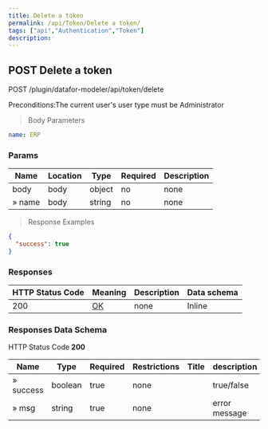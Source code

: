```yaml
---
title: Delete a token
permalink: /api/Token/Delete a token/
tags: ["api","Authentication","Token"]
description: 
---
```


## POST Delete a token

POST /plugin/datafor-modeler/api/token/delete

Preconditions:The current user's user type must be Administrator

> Body Parameters

```yaml
name: ERP

```

### Params

|Name|Location|Type|Required|Description|
|---|---|---|---|---|
|body|body|object| no |none|
|» name|body|string| no |none|

> Response Examples

```json
{
  "success": true
}
```

### Responses

|HTTP Status Code |Meaning|Description|Data schema|
|---|---|---|---|
|200|[OK](https://tools.ietf.org/html/rfc7231#section-6.3.1)|none|Inline|

### Responses Data Schema

HTTP Status Code **200**

|Name|Type|Required|Restrictions|Title|description|
|---|---|---|---|---|---|
|» success|boolean|true|none||true/false|
|» msg|string|true|none||error message|